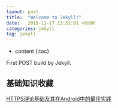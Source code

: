 ```yaml
---
layout: post
title:  "Welcome to Jekyll!"
date:   2015-11-17 13:31:01 +0800
categories: jekyll
tag: jekyll
---
```


* content
{:toc}


First POST build by Jekyll.


基础知识收藏
------------------------
[HTTPS理论基础及其在Android中的最佳实践](http://blog.csdn.net/iispring/article/details/51615631)
